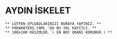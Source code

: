 # AYDIN İSKELET
`** LÜTFEN UPLOADLARINIZI BURAYA YAPINIZ. **`\
`** PARAMATERS.YAML 'DA BU YOL KAYITLI. **`\
`** 100x100 RESİMLER. ( EN BOY ORANI KORUNUR ) **`
